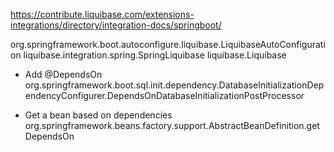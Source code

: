 https://contribute.liquibase.com/extensions-integrations/directory/integration-docs/springboot/

org.springframework.boot.autoconfigure.liquibase.LiquibaseAutoConfiguration
liquibase.integration.spring.SpringLiquibase
liquibase.Liquibase

* Add @DependsOn
org.springframework.boot.sql.init.dependency.DatabaseInitializationDependencyConfigurer.DependsOnDatabaseInitializationPostProcessor

* Get a bean based on dependencies
org.springframework.beans.factory.support.AbstractBeanDefinition.getDependsOn